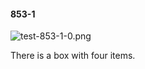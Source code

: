 #### 853-1
![test-853-1-0.png](https://github.com/lil-lab/nlvr/raw/master/nlvr/test/images/3/test-853-1-0.png "test-853-1-0.png")

There is a box with four items.